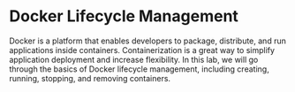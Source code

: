 # Docker Lifecycle Management

Docker is a platform that enables developers to package, distribute, and run applications inside containers. Containerization is a great way to simplify application deployment and increase flexibility. In this lab, we will go through the basics of Docker lifecycle management, including creating, running, stopping, and removing containers.
